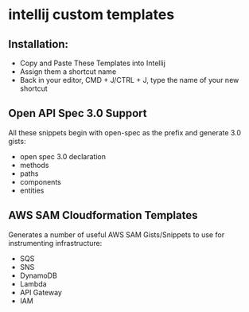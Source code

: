 # intellij custom templates


## Installation:
- Copy and Paste These Templates into Intellij
- Assign them a shortcut name
- Back in your editor, CMD + J/CTRL + J, type the name of your new shortcut 

## Open API Spec 3.0 Support

All these snippets begin with open-spec as the prefix and generate 3.0 gists: 
- open spec 3.0 declaration
- methods
- paths
- components
- entities

## AWS SAM Cloudformation Templates

Generates a number of useful AWS SAM Gists/Snippets to use for instrumenting infrastructure:
- SQS
- SNS
- DynamoDB
- Lambda
- API Gateway
- IAM

